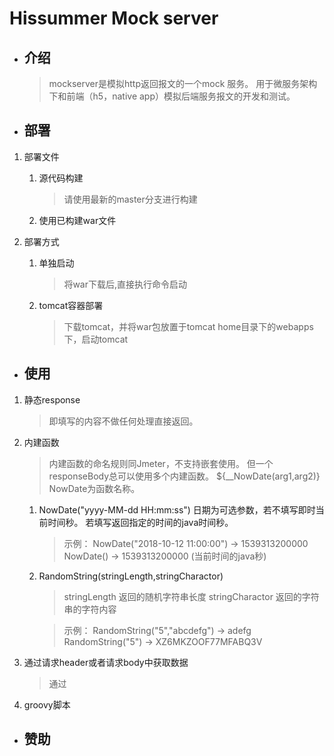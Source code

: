 # Hissummer Mock server
* ## 介绍
    > mockserver是模拟http返回报文的一个mock 服务。 用于微服务架构下和前端（h5，native app）模拟后端服务报文的开发和测试。
* ## 部署
1. 部署文件
    1. 源代码构建
        > 请使用最新的master分支进行构建
    1. 使用已构建war文件

1. 部署方式
    1. 单独启动
        > 将war下载后,直接执行命令启动
    1. tomcat容器部署
        > 下载tomcat，并将war包放置于tomcat home目录下的webapps下，启动tomcat    

* ## 使用
1. 静态response
    > 即填写的内容不做任何处理直接返回。
1. 内建函数
    > 内建函数的命名规则同Jmeter，不支持嵌套使用。 但一个responseBody总可以使用多个内建函数。 ${__NowDate(arg1,arg2)} NowDate为函数名称。

    1. NowDate("yyyy-MM-dd HH:mm:ss")  日期为可选参数，若不填写即时当前时间秒。 若填写返回指定的时间的java时间秒。
        > 示例：
        NowDate("2018-10-12 11:00:00") ->  1539313200000
        NowDate()  ->  1539313200000 (当前时间的java秒) 
    1. RandomString(stringLength,stringCharactor) 
        > stringLength 返回的随机字符串长度
        > stringCharactor 返回的字符串的字符内容
        
        > 示例：
        RandomString("5","abcdefg")  ->  adefg
        RandomString("5") -> XZ6MKZOOF77MFABQ3V
    
1. 通过请求header或者请求body中获取数据
    > 通过
    
1. groovy脚本
* ## 赞助
